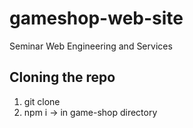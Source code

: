 # gameshop-web-site
Seminar Web Engineering and Services

## Cloning the repo
1. git clone 
2. npm i -> in game-shop directory
